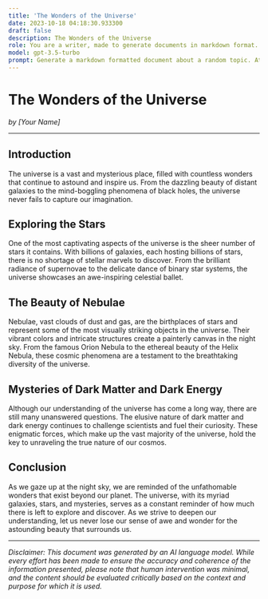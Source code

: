 ```yaml
---
title: 'The Wonders of the Universe'
date: 2023-10-18 04:18:30.933300
draft: false
description: The Wonders of the Universe
role: You are a writer, made to generate documents in markdown format. It is very important that all of the documents you generate are in valid markdown format.
model: gpt-3.5-turbo
prompt: Generate a markdown formatted document about a random topic. At the bottom, include a disclaimer explaining that the document was generated by you. The first line of the document should be the title. Make sure that the entire document is in proper markdown format, using a mix of various tags to make the document visually appealing.
---
```


# The Wonders of the Universe

*by [Your Name]*

---

## Introduction

The universe is a vast and mysterious place, filled with countless wonders that continue to astound and inspire us. From the dazzling beauty of distant galaxies to the mind-boggling phenomena of black holes, the universe never fails to capture our imagination.

## Exploring the Stars

One of the most captivating aspects of the universe is the sheer number of stars it contains. With billions of galaxies, each hosting billions of stars, there is no shortage of stellar marvels to discover. From the brilliant radiance of supernovae to the delicate dance of binary star systems, the universe showcases an awe-inspiring celestial ballet.

## The Beauty of Nebulae

Nebulae, vast clouds of dust and gas, are the birthplaces of stars and represent some of the most visually striking objects in the universe. Their vibrant colors and intricate structures create a painterly canvas in the night sky. From the famous Orion Nebula to the ethereal beauty of the Helix Nebula, these cosmic phenomena are a testament to the breathtaking diversity of the universe.

## Mysteries of Dark Matter and Dark Energy

Although our understanding of the universe has come a long way, there are still many unanswered questions. The elusive nature of dark matter and dark energy continues to challenge scientists and fuel their curiosity. These enigmatic forces, which make up the vast majority of the universe, hold the key to unraveling the true nature of our cosmos.

## Conclusion

As we gaze up at the night sky, we are reminded of the unfathomable wonders that exist beyond our planet. The universe, with its myriad galaxies, stars, and mysteries, serves as a constant reminder of how much there is left to explore and discover. As we strive to deepen our understanding, let us never lose our sense of awe and wonder for the astounding beauty that surrounds us.

---

*Disclaimer: This document was generated by an AI language model. While every effort has been made to ensure the accuracy and coherence of the information presented, please note that human intervention was minimal, and the content should be evaluated critically based on the context and purpose for which it is used.*